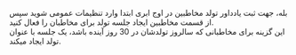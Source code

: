 <p>بله، جهت ثبت یادداور تولد مخاطبین در اوج ابری ابتدا وارد تنظیمات عمومی شوید سپس از قسمت مخاطبین ایجاد جلسه تولد برای مخاطبان را فعال کنید.<br>این گزینه برای مخاطبانی که سالروز تولدشان در 30 روز آینده باشد، یک جلسه با عنوان تولد ایجاد میکند.</p>
